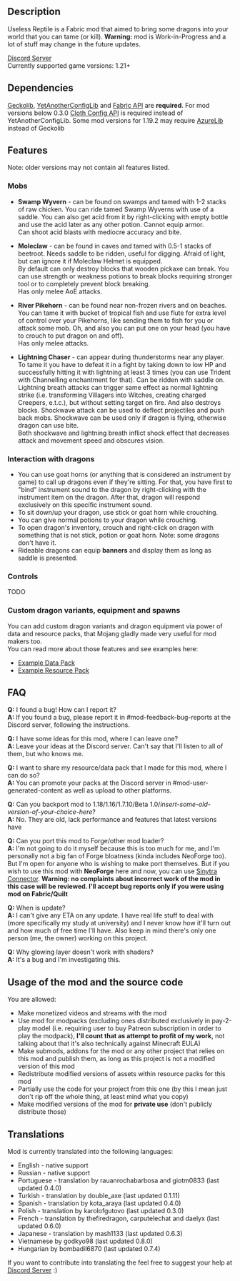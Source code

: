 ## Description
Useless Reptile is a Fabric mod that aimed to bring some dragons into your world that you can tame (or kill).
**Warning:** mod is Work-in-Progress and a lot of stuff may change in the future updates.

[Discord Server](https://discord.gg/JjYE4vEf3s)\
Currently supported game versions: 1.21+

## Dependencies
[Geckolib](https://modrinth.com/mod/geckolib), [YetAnotherConfigLib](https://modrinth.com/mod/yacl) and [Fabric API](https://modrinth.com/mod/fabric-api) are **required**.
For mod versions below 0.3.0 [Cloth Config API](https://modrinth.com/mod/cloth-config) is required instead of YetAnotherConfigLib.
Some mod versions for 1.19.2 may require [AzureLib](https://modrinth.com/mod/azurelib) instead of Geckolib

## Features
Note: older versions may not contain all features listed.

### Mobs
- **Swamp Wyvern** - can be found on swamps and tamed with 1-2 stacks of raw chicken. You can ride tamed Swamp Wyverns with use of a saddle. You can also get acid from it by right-clicking with empty bottle and use the acid later as any other potion. Cannot equip armor. \
Can shoot acid blasts with mediocre accuracy and bite.


- **Moleclaw** - can be found in caves and tamed with 0.5-1 stacks of beetroot. Needs saddle to be ridden, useful for digging. Afraid of light, but can ignore it if Moleclaw Helmet is equipped. \
By default can only destroy blocks that wooden pickaxe can break. You can use strength or weakness potions to break blocks requiring stronger tool or to completely prevent block breaking.\
Has only melee AoE attacks.


- **River Pikehorn** - can be found near non-frozen rivers and on beaches. You can tame it with bucket of tropical fish and use flute for extra level of control over your Pikehorns, like sending them to fish for you or attack some mob. Oh, and also you can put one on your head (you have to crouch to put dragon on and off). \
Has only melee attacks.


- **Lightning Chaser** - can appear during thunderstorms near any player. To tame it you have to defeat it in a fight by taking down to low HP and successfully hitting it with lightning at least 3 times (you can use Trident with Channelling enchantment for that). Can be ridden with saddle on. \
Lightning breath attacks can trigger same effect as normal lightning strike (i.e. transforming Villagers into Witches, creating charged Creepers, e.t.c.), but without setting target on fire. And also destroys blocks. Shockwave attack can be used to deflect projectiles and push back mobs. Shockwave can be used only if dragon is flying, otherwise dragon can use bite. \
Both shockwave and lightning breath inflict shock effect that decreases attack and movement speed and obscures vision.

### Interaction with dragons
- You can use goat horns (or anything that is considered an instrument by game) to call up dragons even if they're sitting. For that, you have first to "bind" instrument sound to the dragon by right-clicking with the instrument item on the dragon. After that, dragon will respond exclusively on this specific instrument sound.
- To sit down/up your dragon, use stick or goat horn while crouching.
- You can give normal potions to your dragon while crouching.
- To open dragon's inventory, crouch and right-click on dragon with something that is not stick, potion or goat horn. Note: some dragons don't have it.
- Rideable dragons can equip **banners** and display them as long as saddle is presented.

### Controls
 TODO

### Custom dragon variants, equipment and spawns
You can add custom dragon variants and dragon equipment via power of data and resource packs, that Mojang gladly made very useful for mod makers too.\
You can read more about those features and see examples here:
- [Example Data Pack](https://github.com/NordAct/useless-reptile/tree/1.21/Example-Data-Pack)
- [Example Resource Pack](https://github.com/NordAct/useless-reptile/tree/1.21/Example-Resource-Pack)

## FAQ
**Q:** I found a bug! How can I report it?\
**A:** If you found a bug, please report it in #mod-feedback-bug-reports at the Discord server, following the instructions.

**Q:** I have some ideas for this mod, where I can leave one?\
**A:** Leave your ideas at the Discord server. Can't say that I'll listen to all of them, but who knows me.

**Q:** I want to share my resource/data pack that I made for this mod, where I can do so?\
**A:** You can promote your packs at the Discord server in #mod-user-generated-content as well as upload to other platforms.

**Q:** Can you backport mod to 1.18/1.16/1.7.10/Beta 1.0/*insert-some-old-version-of-your-choice-here*?\
**A:** No. They are old, lack performance and features that latest versions have

**Q:** Can you port this mod to Forge/other mod loader?\
**A:** I'm not going to do it myself because this is too much for me, and I'm personally not a big fan of Forge bloatness (kinda includes NeoForge too). But I'm open for anyone who is wishing to make port themselves.
  But if you wish to use this mod with **NeoForge** here and now, you can use [Sinytra Connector](https://modrinth.com/mod/connector). **Warning: no complaints about incorrect work of the mod in this case will be reviewed. I'll accept bug reports only if you were using mod on Fabric/Quilt**

**Q:** When is update?\
**A:** I can't give any ETA on any update. I have real life stuff to deal with (more specifically my study at university) and I never know how it'll turn out and how much of free time I'll have. Also keep in mind there's only one person (me, the owner) working on this project.

**Q:** Why glowing layer doesn't work with shaders?\
**A:** It's a bug and I'm investigating this. 


## Usage of the mod and the source code
You are allowed:
- Make monetized videos and streams with the mod
- Use mod for modpacks (excluding ones distributed exclusively in pay-2-play model (i.e. requiring user to buy Patreon subscription in order to play the modpack), **I'll count that as attempt to profit of my work**, not talking about that it's also technically against Minecraft EULA)
- Make submods, addons for the mod or any other project that relies on this mod and publish them, as long as this project is not a modified version of this mod
- Redistribute modified versions of assets within resource packs for this mod
- Partially use the code for your project from this one (by this I mean just don't rip off the
  whole thing, at least mind what you copy)
- Make modified versions of the mod for **private use** (don't publicly distribute those)

## Translations
Mod is currently translated into the following languages:
- English - native support
- Russian - native support
- Portuguese - translation by rauanrochabarbosa and giotm0833 (last updated 0.4.0)
- Turkish - translation by double_axe (last updated 0.1.11)
- Spanish - translation by kota_araya (last updated 0.4.0)
- Polish - translation by karolofgutovo (last updated 0.3.0)
- French - translation by thefiredragon, carputelechat and daelyx (last updated 0.6.0)
- Japanese - translation by mash1133 (last updated 0.6.3)
- Vietnamese by godkyo98 (last updated 0.8.0)
- Hungarian by bombadil6870 (last updated 0.7.4)

If you want to contribute into translating the feel free to suggest your help at [Discord Server](https://discord.gg/JjYE4vEf3s) :)
